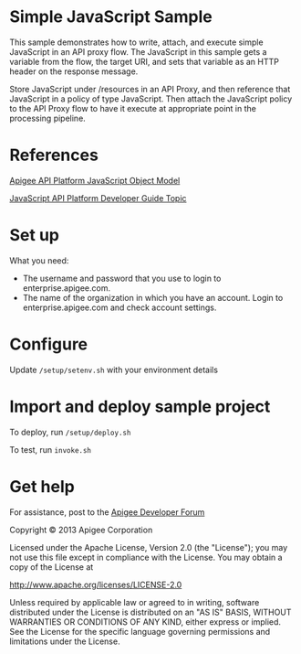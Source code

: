 # Simple JavaScript Sample

This sample demonstrates how to write, attach, and execute simple JavaScript in
an API proxy flow. The JavaScript in this sample gets a variable from the flow, 
the target URI, and sets that variable as an HTTP header on the response message.

Store JavaScript under /resources in an API Proxy, and then reference 
that JavaScript in a policy of type JavaScript. Then attach the JavaScript 
policy to the API Proxy flow to have it execute at appropriate point in the
processing pipeline.

# References

[Apigee API Platform JavaScript Object Model](https://apigee.com/docs/enterprise/content/apigee-javascript-object-model)

[JavaScript API Platform Developer Guide Topic](https://apigee.com/docs/enterprise/content/scripting-api-flow)

# Set up

What you need:

* The username and password that you use to login to enterprise.apigee.com.
* The name of the organization in which you have an account. Login to 
  enterprise.apigee.com and check account settings.

# Configure 

Update `/setup/setenv.sh` with your environment details

# Import and deploy sample project

To deploy, run `/setup/deploy.sh`

To test, run `invoke.sh`

# Get help

For assistance, post to the [Apigee Developer Forum](http://support.apigee.com)

Copyright © 2013 Apigee Corporation

Licensed under the Apache License, Version 2.0 (the "License"); you may not use
this file except in compliance with the License. You may obtain a copy
of the License at

http://www.apache.org/licenses/LICENSE-2.0

Unless required by applicable law or agreed to in writing, software
distributed under the License is distributed on an "AS IS" BASIS,
WITHOUT WARRANTIES OR CONDITIONS OF ANY KIND, either express or implied.
See the License for the specific language governing permissions and
limitations under the License.
